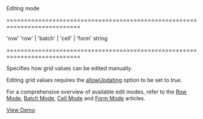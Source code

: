 <!--**
/*-------------------------------------------
    Auto-generated file. Do not modify.
-------------------------------------------

**-->
<!--d-->Editing mode<!--/d-->
===========================================================================
<!--default-->'row'<!--/default-->
<!--acceptValues-->'row' | 'batch' | 'cell' | 'form'<!--/acceptValues-->
<!--type-->string<!--/type-->
===========================================================================

<!--shortDescription-->
Specifies how grid values can be edited manually.
<!--/shortDescription-->

<!--fullDescription-->
Editing grid values requires the [allowUpdating](/Documentation/ApiReference/UI_Widgets/dxDataGrid/Configuration/editing/#allowUpdating) option to be set to *true*.

For a comprehensive overview of available edit modes, refer to the [Row Mode](/Documentation/Guide/UI_Widgets/Data_Grid/Data_Editing/#Editing_in_UI/Row_Mode), [Batch Mode](/Documentation/Guide/UI_Widgets/Data_Grid/Data_Editing/#Editing_in_UI/Batch_Mode), [Cell Mode](/Documentation/Guide/UI_Widgets/Data_Grid/Data_Editing/#Editing_in_UI/Cell_Mode) and [Form Mode](/Documentation/Guide/UI_Widgets/Data_Grid/Data_Editing/#Editing_in_UI/Form_Mode) articles.

<a href="http://js.devexpress.com/Demos/WidgetsGallery/#demo/datagridgrideditingbatch/" class="button orange small fix-width-155" style="margin-right: 20px;" target="_blank">View Demo</a>
<!--/fullDescription-->